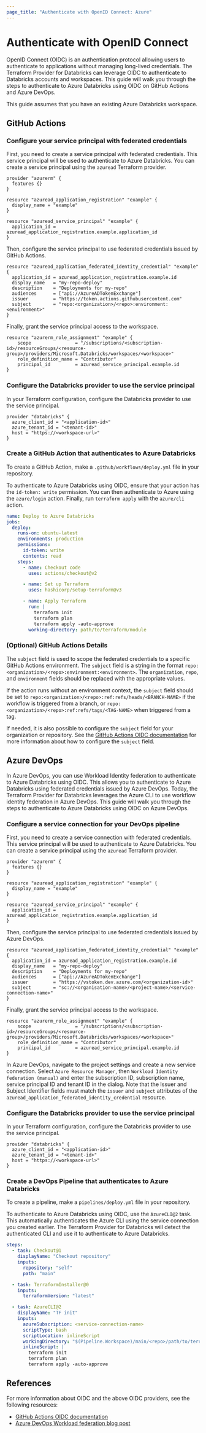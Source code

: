 ```yaml
---
page_title: "Authenticate with OpenID Connect: Azure"
---
```


# Authenticate with OpenID Connect

OpenID Connect (OIDC) is an authentication protocol allowing users to authenticate to applications without managing long-lived credentials. The Terraform Provider for Databricks can leverage OIDC to authenticate to Databricks accounts and workspaces. This guide will walk you through the steps to authenticate to Azure Databricks using OIDC on GitHub Actions and Azure DevOps.

This guide assumes that you have an existing Azure Databricks workspace.

## GitHub Actions

### Configure your service principal with federated credentials

First, you need to create a service principal with federated credentials. This service principal will be used to authenticate to Azure Databricks. You can create a service principal using the `azuread` Terraform provider.

```hcl
provider "azurerm" {
  features {}
}

resource "azuread_application_registration" "example" {
  display_name = "example"
}

resource "azuread_service_principal" "example" {
  application_id = azuread_application_registration.example.application_id
}
```

Then, configure the service principal to use federated credentials issued by GitHub Actions.

```hcl
resource "azuread_application_federated_identity_credential" "example" {
  application_id = azuread_application_registration.example.id
  display_name   = "my-repo-deploy"
  description    = "Deployments for my-repo"
  audiences      = ["api://AzureADTokenExchange"]
  issuer         = "https://token.actions.githubusercontent.com"
  subject        = "repo:<organization>/<repo>:environment:<environment>"
}
```

Finally, grant the service principal access to the workspace.

```hcl
resource "azurerm_role_assignment" "example" {
    scope                = "/subscriptions/<subscription-id>/resourceGroups/<resource-group>/providers/Microsoft.Databricks/workspaces/<workspace>"
    role_definition_name = "Contributor"
    principal_id         = azuread_service_principal.example.id
}
```

### Configure the Databricks provider to use the service principal

In your Terraform configuration, configure the Databricks provider to use the service principal.

```hcl
provider "databricks" {
  azure_client_id = "<application-id>"
  azure_tenant_id = "<tenant-id>"
  host = "https://<workspace-url>"
}
```

### Create a GitHub Action that authenticates to Azure Databricks

To create a GitHub Action, make a `.github/workflows/deploy.yml` file in your repository.

To authenticate to Azure Databricks using OIDC, ensure that your action has the `id-token: write` permission. You can then authenticate to Azure using the `azure/login` action. Finally, run `terraform apply` with the `azure/cli` action.

```yaml
name: Deploy to Azure Databricks
jobs:
  deploy:
    runs-on: ubuntu-latest
    environments: production
    permissions:
      id-token: write
      contents: read
    steps:
      - name: Checkout code
        uses: actions/checkout@v2

      - name: Set up Terraform
        uses: hashicorp/setup-terraform@v3

      - name: Apply Terraform
        run: |
          terraform init
          terraform plan
          terraform apply -auto-approve
        working-directory: path/to/terraform/module
```

### (Optional) GitHub Actions Details

The `subject` field is used to scope the federated credentials to a specific GitHub Actions environment. The `subject` field is a string in the format `repo:<organization>/<repo>:environment:<environment>`. The `organization`, `repo`, and `environment` fields should be replaced with the appropriate values.

If the action runs without an environment context, the `subject` field should be set to `repo:<organization>/<repo>:ref:refs/heads/<BRANCH-NAME>` if the workflow is triggered from a branch, or `repo:<organization>/<repo>:ref:refs/tags/<TAG-NAME>` when triggered from a tag.

If needed, it is also possible to configure the `subject` field for your organization or repository. See the [GitHub Actions OIDC documentation](https://docs.github.com/en/actions/security-for-github-actions/security-hardening-your-deployments/about-security-hardening-with-openid-connect) for more information about how to configure the `subject` field.

## Azure DevOps

In Azure DevOps, you can use Workload Identity federation to authenticate to Azure Databricks using OIDC. This allows you to authenticate to Azure Databricks using federated credentials issued by Azure DevOps. Today, the Terraform Provider for Databricks leverages the Azure CLI to use workflow identity federation in Azure DevOps. This guide will walk you through the steps to authenticate to Azure Databricks using OIDC on Azure DevOps.

### Configure a service connection for your DevOps pipeline

First, you need to create a service connection with federated credentials. This service principal will be used to authenticate to Azure Databricks. You can create a service principal using the `azuread` Terraform provider.

```hcl
provider "azurerm" {
  features {}
}

resource "azuread_application_registration" "example" {
  display_name = "example"
}

resource "azuread_service_principal" "example" {
  application_id = azuread_application_registration.example.application_id
}
```

Then, configure the service principal to use federated credentials issued by Azure DevOps.

```hcl
resource "azuread_application_federated_identity_credential" "example" {
  application_id = azuread_application_registration.example.id
  display_name   = "my-repo-deploy"
  description    = "Deployments for my-repo"
  audiences      = ["api://AzureADTokenExchange"]
  issuer         = "https://vstoken.dev.azure.com/<organization-id>"
  subject        = "sc://<organisation-name>/<project-name>/<service-connection-name>"
}
```

Finally, grant the service principal access to the workspace.

```hcl
resource "azurerm_role_assignment" "example" {
    scope                = "/subscriptions/<subscription-id>/resourceGroups/<resource-group>/providers/Microsoft.Databricks/workspaces/<workspace>"
    role_definition_name = "Contributor"
    principal_id         = azuread_service_principal.example.id
}
```

In Azure DevOps, navigate to the project settings and create a new service connection. Select `Azure Resource Manager`, then `Workload Identity federation (manual)` and enter the subscription ID, subscription name, service principal ID and tenant ID in the dialog. Note that the Issuer and Subject Identifier fields must match the `issuer` and `subject` attributes of the `azuread_application_federated_identity_credential` resource.

### Configure the Databricks provider to use the service principal

In your Terraform configuration, configure the Databricks provider to use the service principal.

```hcl
provider "databricks" {
  azure_client_id = "<application-id>"
  azure_tenant_id = "<tenant-id>"
  host = "https://<workspace-url>"
}
```

### Create a DevOps Pipeline that authenticates to Azure Databricks

To create a pipeline, make a `pipelines/deploy.yml` file in your repository.

To authenticate to Azure Databricks using OIDC, use the `AzureCLI@2` task. This automatically authenticates the Azure CLI using the service connection you created earlier. The Terraform Provider for Databricks will detect the authenticated CLI and use it to authenticate to Azure Databricks.

```yaml
steps:
  - task: Checkout@1
    displayName: "Checkout repository"
    inputs:
      repository: "self"
      path: "main"

  - task: TerraformInstaller@0
    inputs:
      terraformVersion: "latest"

  - task: AzureCLI@2
    displayName: "TF init"
    inputs:
      azureSubscription: <service-connection-name>
      scriptType: bash
      scriptLocation: inlineScript
      workingDirectory: "$(Pipeline.Workspace)/main/<repo>/path/to/terraform/module"
      inlineScript: |
        terraform init
        terraform plan
        terraform apply -auto-approve
```

## References

For more information about OIDC and the above OIDC providers, see the following resources:

- [GitHub Actions OIDC documentation](https://docs.github.com/en/actions/security-for-github-actions/security-hardening-your-deployments/about-security-hardening-with-openid-connect)
- [Azure DevOps Workload federation blog post](https://devblogs.microsoft.com/devops/introduction-to-azure-devops-workload-identity-federation-oidc-with-terraform/)
